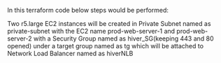 In this terraform code below steps would be performed:

Two r5.large EC2 instances will be created in Private Subnet named as private-subnet
with the EC2 name prod-web-server-1 and prod-web-server-2 with a
Security Group named as hiver_SG(keeping 443 and 80 opened) under a target group named as tg which will be attached to 
Network Load Balancer named as hiverNLB
